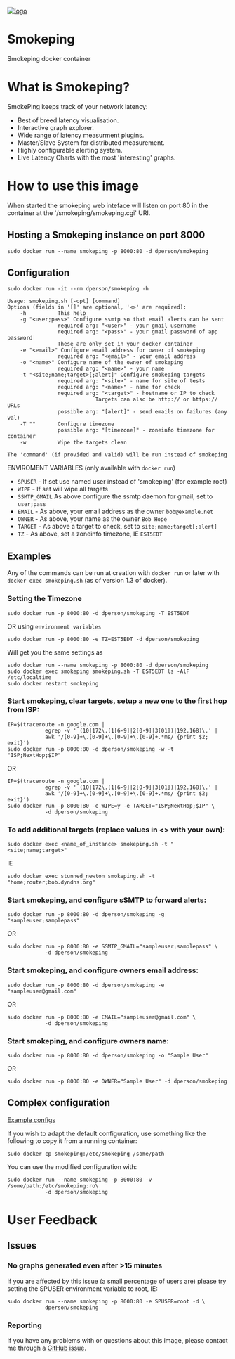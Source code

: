 [![logo](http://oss.oetiker.ch/smokeping/inc/smokeping-logo.png)](http://oss.oetiker.ch/smokeping/)

# Smokeping

Smokeping docker container

# What is Smokeping?

SmokePing keeps track of your network latency:

 * Best of breed latency visualisation.
 * Interactive graph explorer.
 * Wide range of latency measurment plugins.
 * Master/Slave System for distributed measurement.
 * Highly configurable alerting system.
 * Live Latency Charts with the most 'interesting' graphs.

# How to use this image

When started the smokeping web inteface will listen on port 80 in the container
at the '/smokeping/smokeping.cgi' URI.

## Hosting a Smokeping instance on port 8000

    sudo docker run --name smokeping -p 8000:80 -d dperson/smokeping

## Configuration

    sudo docker run -it --rm dperson/smokeping -h

    Usage: smokeping.sh [-opt] [command]
    Options (fields in '[]' are optional, '<>' are required):
        -h          This help
        -g "<user;pass>" Configure ssmtp so that email alerts can be sent
                    required arg: "<user>" - your gmail username
                    required arg: "<pass>" - your gmail password of app password
                    These are only set in your docker container
        -e "<email>" Configure email address for owner of smokeping
                    required arg: "<email>" - your email address
        -o "<name>" Configure name of the owner of smokeping
                    required arg: "<name>" - your name
        -t "<site;name;target>[;alert]" Configure smokeping targets
                    required arg: "<site>" - name for site of tests
                    required arg: "<name>" - name for check
                    required arg: "<target>" - hostname or IP to check
                                Targets can also be http:// or https:// URLs
                    possible arg: "[alert]" - send emails on failures (any val)
        -T ""       Configure timezone
                    possible arg: "[timezone]" - zoneinfo timezone for container
        -w          Wipe the targets clean

    The 'command' (if provided and valid) will be run instead of smokeping

ENVIROMENT VARIABLES (only available with `docker run`)

 * `SPUSER` - If set use named user instead of 'smokeping' (for example root)
 * `WIPE` - If set will wipe all targets
 * `SSMTP_GMAIL` As above configure the ssmtp daemon for gmail, set to `user;pass`
 * `EMAIL` - As above, your email address as the owner `bob@example.net`
 * `OWNER` - As above, your name as the owner `Bob Hope`
 * `TARGET` - As above a target to check, set to `site;name;target[;alert]`
 * `TZ` - As above, set a zoneinfo timezone, IE `EST5EDT`

## Examples

Any of the commands can be run at creation with `docker run` or later with
`docker exec smokeping.sh` (as of version 1.3 of docker).

### Setting the Timezone

    sudo docker run -p 8000:80 -d dperson/smokeping -T EST5EDT

OR using `environment variables`

    sudo docker run -p 8000:80 -e TZ=EST5EDT -d dperson/smokeping

Will get you the same settings as

    sudo docker run --name smokeping -p 8000:80 -d dperson/smokeping
    sudo docker exec smokeping smokeping.sh -T EST5EDT ls -AlF /etc/localtime
    sudo docker restart smokeping

### Start smokeping, clear targets, setup a new one to the first hop from ISP:

    IP=$(traceroute -n google.com |
                egrep -v ' (10|172\.(1[6-9]|2[0-9]|3[01])|192.168)\.' |
                awk '/[0-9]+\.[0-9]+\.[0-9]+\.[0-9]+.*ms/ {print $2; exit}')
    sudo docker run -p 8000:80 -d dperson/smokeping -w -t "ISP;NextHop;$IP"

OR

    IP=$(traceroute -n google.com |
                egrep -v ' (10|172\.(1[6-9]|2[0-9]|3[01])|192.168)\.' |
                awk '/[0-9]+\.[0-9]+\.[0-9]+\.[0-9]+.*ms/ {print $2; exit}')
    sudo docker run -p 8000:80 -e WIPE=y -e TARGET="ISP;NextHop;$IP" \
                -d dperson/smokeping

### To add additional targets (replace values in <> with your own):

    sudo docker exec <name_of_instance> smokeping.sh -t "<site;name;target>"

IE

    sudo docker exec stunned_newton smokeping.sh -t "home;router;bob.dyndns.org"

### Start smokeping, and configure sSMTP to forward alerts:

    sudo docker run -p 8000:80 -d dperson/smokeping -g "sampleuser;samplepass"

OR

    sudo docker run -p 8000:80 -e SSMTP_GMAIL="sampleuser;samplepass" \
                -d dperson/smokeping

### Start smokeping, and configure owners email address:

    sudo docker run -p 8000:80 -d dperson/smokeping -e "sampleuser@gmail.com"

OR

    sudo docker run -p 8000:80 -e EMAIL="sampleuser@gmail.com" \
                -d dperson/smokeping

### Start smokeping, and configure owners name:

    sudo docker run -p 8000:80 -d dperson/smokeping -o "Sample User"

OR

    sudo docker run -p 8000:80 -e OWNER="Sample User" -d dperson/smokeping

## Complex configuration

[Example configs](http://oss.oetiker.ch/smokeping/doc/smokeping_examples.en.html)

If you wish to adapt the default configuration, use something like the following
to copy it from a running container:

    sudo docker cp smokeping:/etc/smokeping /some/path

You can use the modified configuration with:

    sudo docker run --name smokeping -p 8000:80 -v /some/path:/etc/smokeping:ro\
                -d dperson/smokeping

# User Feedback

## Issues

### No graphs generated even after >15 minutes

If you are affected by this issue (a small percentage of users are) please try
setting the SPUSER environment variable to root, IE:

    sudo docker run --name smokeping -p 8000:80 -e SPUSER=root -d \
                dperson/smokeping

### Reporting

If you have any problems with or questions about this image, please contact me
through a [GitHub issue](https://github.com/dperson/smokeping/issues).
